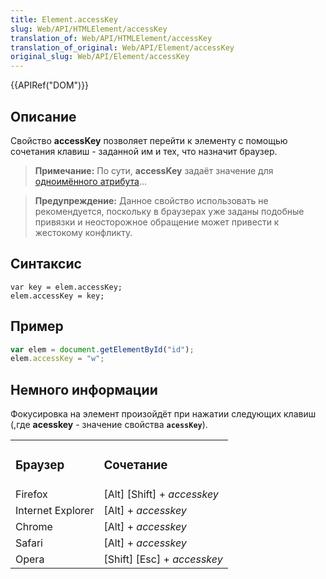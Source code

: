 ```yaml
---
title: Element.accessKey
slug: Web/API/HTMLElement/accessKey
translation_of: Web/API/HTMLElement/accessKey
translation_of_original: Web/API/Element/accessKey
original_slug: Web/API/Element/accessKey
---
```

{{APIRef("DOM")}}

## Описание

Свойство **accessKey** позволяет перейти к элементу с помощью сочетания клавиш - заданной им и тех, что назначит браузер.

> **Примечание:** По сути, **accessKey** задаёт значение для [одноимённого атрибута](/ru/docs/Web/HTML/Global_attributes/accesskey)...

> **Предупреждение:** Данное свойство использовать не рекомендуется, поскольку в браузерах уже заданы подобные привязки и неосторожное обращение может привести к жестокому конфликту.

## Синтаксис

```
var key = elem.accessKey;
elem.accessKey = key;
```

## Пример

```js
var elem = document.getElementById("id");
elem.accessKey = "w";
```

## Немного информации

Фокусировка на элемент произойдёт при нажатии следующих клавиш (,где **acesskey** - значение свойства **`acessKey`**).

<table class="standard-table" style="height: 252px; width: 388px">
  <tbody>
    <tr>
      <td>
        <h3 id="Браузер"><strong>Браузер</strong></h3>
      </td>
      <td><h3 id="Сочетание">Сочетание</h3></td>
    </tr>
    <tr>
      <td>Firefox</td>
      <td>[Alt] [Shift] + <em>accesskey</em></td>
    </tr>
    <tr>
      <td>Internet Explorer</td>
      <td>[Alt] + <em>accesskey</em></td>
    </tr>
    <tr>
      <td>Chrome</td>
      <td>[Alt] + <em>accesskey</em></td>
    </tr>
    <tr>
      <td>Safari</td>
      <td>[Alt] + <em>accesskey</em></td>
    </tr>
    <tr>
      <td>Opera</td>
      <td>[Shift] [Esc] + <em>accesskey</em></td>
    </tr>
  </tbody>
</table>
